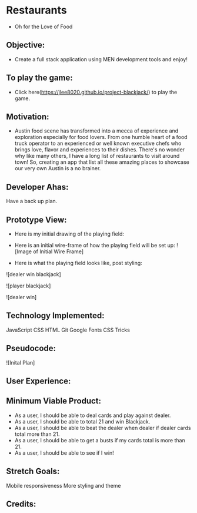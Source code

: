 
# Restaurants
- Oh for the Love of Food

## Objective:
  - Create a  full stack application using MEN development tools and enjoy!

## To play the game:
- Click here(https://jlee8020.github.io/project-blackjack/) to play the game.

## Motivation:
- Austin food scene has transformed into a mecca of experience and exploration especially for food lovers. From one humble heart of a food truck operator to an experienced or well known executive chefs who brings love, flavor and experiences to their dishes. There's no wonder why like many others, I have a long list of restaurants to visit around town! So, creating an app that list all these amazing places to showcase our very own Austin is a no brainer.

## Developer Ahas:
Have a back up plan.


## Prototype View:
- Here is my initial drawing of the playing field:


- Here is an initial wire-frame of how the playing field will be set up:
![Image of Initial Wire Frame]

- Here is what the playing field looks like, post styling:

![dealer win blackjack]

![player blackjack]

![dealer win]


## Technology Implemented:
JavaScript
CSS
HTML
Git
Google Fonts
CSS Tricks



## Pseudocode:
![Inital Plan]
## User Experience:


## Minimum Viable Product:
- As a user, I should be able to deal cards and play against dealer.
- As a user, I should be able to total 21 and win Blackjack.
- As a user, I should be able to beat the dealer when dealer if dealer cards total more than 21.
- As a user, I should be able to get a busts if my cards total is more than 21.
- As a user, I should be able to see if I win!

## Stretch Goals:
Mobile responsiveness
More styling and theme


## Credits:

